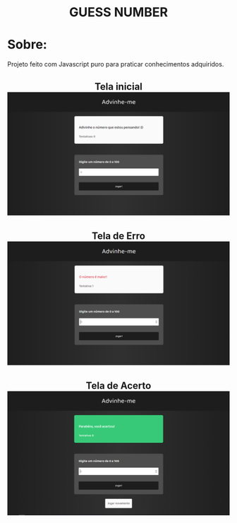 <h1 align="center">
    GUESS NUMBER
</h1>


# Sobre:

Projeto feito com Javascript puro para praticar conhecimentos adquiridos.

<h2 align="center">
    Tela inicial
    <img src="img/default.png">
</h2>

<h2 align="center">
    Tela de Erro
    <img src="img/fail.png">
</h2>

<h2 align="center">
    Tela de Acerto
    <img src="img/good.png">
</h2>
